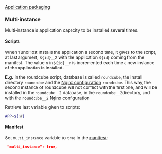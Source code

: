 <a class="btn btn-lg btn-default" href="packaging_apps_en">Application packaging</a>

### Multi-instance
Multi-instance is application capacity to be installed several times.

#### Scripts
When YunoHost installs the application a second time, it gives to the script, at last argument, `${id}__2` with the application `${id}` coming from the manifest. The value `n` in `${id}__n` is incremented each time a new instance of the application is installed.

**E.g.** in the roundcube script, database is called `roundcube`, the install directory `roundcube` and the [Nginx configuration](packaging_apps_nginx_conf_en) `roundcube`. This way, the second instance of roundcube will not conflict with the first one, and will be installed in the `roundcube__2` database, in the `roundcube__2`directory, and with the `roundcube__2` Nginx configuration.

Retrieve last variable given to scripts:
```bash
APP=${!#}
```

#### Manifest
Set `multi_instance` variable to `true` in the [manifest](packaging_apps_manifest_en):
```json
 "multi_instance": true,
```
